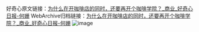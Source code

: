 好奇心原文链接：[为什么在开咖啡店的同时，还要再开个咖啡学院？_商业_好奇心日报-何姗](https://www.qdaily.com/articles/6942.html)
WebArchive归档链接：[为什么在开咖啡店的同时，还要再开个咖啡学院？_商业_好奇心日报-何姗](http://web.archive.org/web/20181001160801/http://www.qdaily.com:80/articles/6942.html)
![image](http://ww3.sinaimg.cn/large/007d5XDply1g3wba9dsyhj30u04dib29)